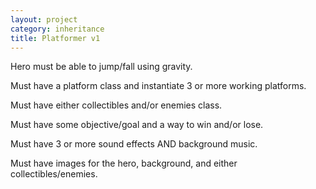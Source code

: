 ```yaml
---
layout: project
category: inheritance
title: Platformer v1
---
```


Hero must be able to jump/fall using gravity.

Must have a platform class and instantiate 3 or more working platforms.

Must have either collectibles and/or enemies class.

Must have some objective/goal and a way to win and/or lose.

Must have 3 or more sound effects AND background music.

Must have images for the hero, background, and either collectibles/enemies.
